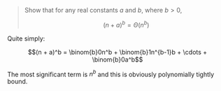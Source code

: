 > Show that for any real constants $a$ and $b$, where $b > 0$,
>
> $$(n + a)^b = \Theta(n^b)$$

Quite simply:

$$(n + a)^b = \binom{b}0n^b + \binom{b}1n^{b-1}b + \cdots + \binom{b}0a^b$$

The most significant term is $n^b$ and this is obviously polynomially tightly
bound.
